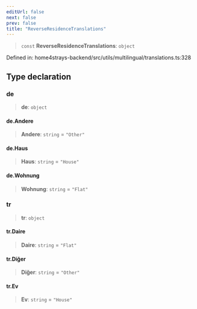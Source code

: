 ```yaml
---
editUrl: false
next: false
prev: false
title: "ReverseResidenceTranslations"
---
```


> `const` **ReverseResidenceTranslations**: `object`

Defined in: home4strays-backend/src/utils/multilingual/translations.ts:328

## Type declaration

### de

> **de**: `object`

#### de.Andere

> **Andere**: `string` = `"Other"`

#### de.Haus

> **Haus**: `string` = `"House"`

#### de.Wohnung

> **Wohnung**: `string` = `"Flat"`

### tr

> **tr**: `object`

#### tr.Daire

> **Daire**: `string` = `"Flat"`

#### tr.Diğer

> **Diğer**: `string` = `"Other"`

#### tr.Ev

> **Ev**: `string` = `"House"`
